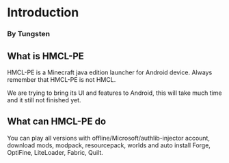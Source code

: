 # Introduction

### By Tungsten

## What is HMCL-PE

HMCL-PE is a Minecraft java edition launcher for Android device. Always remember that HMCL-PE is not HMCL. 

We are trying to bring its UI and features to Android, this will take much time and it still not finished yet.

## What can HMCL-PE do

You can play all versions with offline/Microsoft/authlib-injector account, download mods, modpack, resourcepack, worlds and auto install Forge, OptiFine, LiteLoader, Fabric, Quilt.
